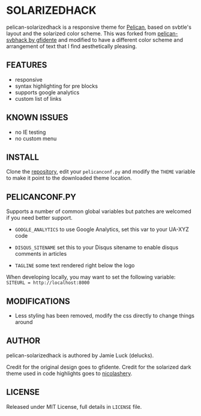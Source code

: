 # SOLARIZEDHACK

pelican-solarizedhack is a responsive theme for [Pelican](http://getpelican.com), based on svbtle's layout and the solarized color scheme. This was forked from [pelican-svbhack by gfidente](https://github.com/gfidente/pelican-svbhack) and modified to have a different color scheme and arrangement of text that I find aesthetically pleasing.

## FEATURES

- responsive
- syntax highlighting for pre blocks
- supports google analytics
- custom list of links

## KNOWN ISSUES

- no IE testing
- no custom menu

## INSTALL

Clone the [repository](https://github.com/delucks/pelican-solarizedhack), edit your `pelicanconf.py` and modify the `THEME` variable to make it point to the downloaded theme location.

## PELICANCONF.PY

Supports a number of common global variables but patches are welcomed if you need better support.

- `GOOGLE_ANALYTICS` to use Google Analytics, set this var to your UA-XYZ code

- `DISQUS_SITENAME` set this to your Disqus sitename to enable disqus comments in articles

- `TAGLINE` some text rendered right below the logo

When developing locally, you may want to set the following variable: `SITEURL = http://localhost:8000`

## MODIFICATIONS

- Less styling has been removed, modify the css directly to change things around

## AUTHOR

pelican-solarizedhack is authored by Jamie Luck (delucks).

Credit for the original design goes to gfidente. Credit for the solarized dark theme used in code highlights goes to [nicolashery](https://gist.github.com/nicolashery/5765395).

## LICENSE

Released under MIT License, full details in `LICENSE` file.
